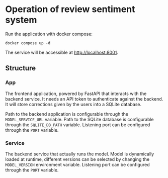 # Operation of review sentiment system

Run the application with docker compose:

```
docker compose up -d
```

The service will be accessible at [http://localhost:8001](http://localhost:8001).

## Structure

### App

The frontend application, powered by FastAPI that interacts with the backend service. It needs an API token to authenticate against the backend. It will store corrections given by the users into a SQLite database.

Path to the backend application is configurable through the `MODEL_SERVICE_URL` variable. Path to the SQLite database is configurable through the `SQLITE_DB_PATH` variable. Listening port can be configured through the `PORT` variable.

### Service

The backend service that actually runs the model. Model is dynamically loaded at runtime, different versions can be selected by changing the `MODEL_VERSION` environment variable. Listening port can be configured through the `PORT` variable.
